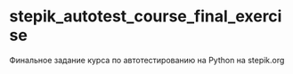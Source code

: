 # stepik_autotest_course_final_exercise
Финальное задание курса по автотестированию на Python на stepik.org
